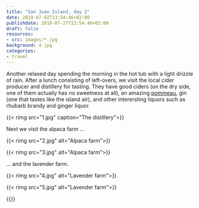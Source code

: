 ```yaml
---
title: "San Juan Island, day 2"
date: 2019-07-02T13:54:46+02:00
publishdate: 2019-07-27T13:54:46+02:00
draft: false
resources:
- src: images/*.jpg
background: 4.jpg
categories:
- travel
---
```


Another relaxed day spending the morning in the hot tub with a light drizzle of
rain. After a lunch consisting of left-overs, we visit the local cider producer
and distillery for tasting. They have good ciders (on the dry side, one of them
actually has no sweetness at all), an amazing
[pommeau](https://en.wikipedia.org/wiki/Pommeau), gin (one that tastes like the
island air), and other interersting liquors such as rhubarb brandy and ginger
liquor.

{{< rimg src="1.jpg" caption="The distillery">}}

Next we visit the alpaca farm …

{{< rimg src="2.jpg" alt="Alpaca farm">}}

{{< rimg src="3.jpg" alt="Alpaca farm">}}

… and the lavender farm.

{{< rimg src="4.jpg" alt="Lavender farm">}}

{{< rimg src="5.jpg" alt="Lavender farm">}}

{{<nextday>}}

